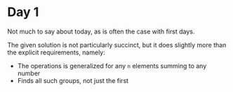 # Day 1

Not much to say about today, as is often the case with first days.

The given solution is not particularly succinct, but it does slightly more than the explicit requirements, namely:

* The operations is generalized for any `n` elements summing to any number
* Finds all such groups, not just the first